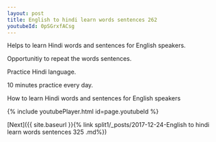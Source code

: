 ```yaml
---
layout: post
title: English to hindi learn words sentences 262 
youtubeId: 0pSGrxfACsg
---
```

 
 
Helps to learn Hindi words and sentences for English speakers.

Opportunitiy to repeat the words sentences. 

Practice Hindi language. 
 
10 minutes practice every day. 
 
How to learn Hindi words and sentences for English speakers 
 
{% include youtubePlayer.html id=page.youtubeId %}
 
 
[Next]({{ site.baseurl }}{% link  split1/_posts/2017-12-24-English to hindi learn words sentences 325 .md%})
 
